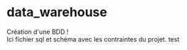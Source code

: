 # data_warehouse

Création d'une BDD !  
Ici fichier sql et schéma avec les contraintes du projet.
test
